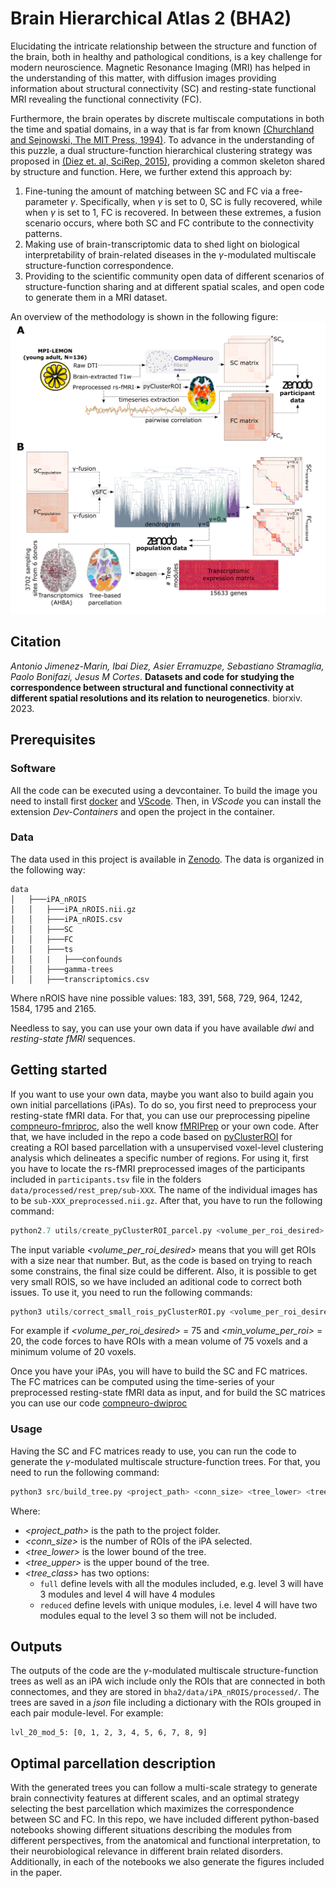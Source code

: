 # Brain Hierarchical Atlas 2 (BHA2)

Elucidating the intricate relationship between the structure and function of the brain, both in healthy and pathological conditions, is a key challenge for modern neuroscience. Magnetic Resonance Imaging (MRI) has helped in the understanding of this matter, with diffusion images providing information about structural connectivity (SC)
and resting-state functional MRI revealing the functional connectivity (FC).

Furthermore, the brain operates by discrete multiscale computations in both the time and spatial domains, in a way that is far from known [(Churchland and Sejnowski, The MIT Press, 1994)](https://mitpress.mit.edu/9780262531207/the-computational-brain/). To advance in the understanding of this puzzle, a dual structure-function hierarchical clustering strategy was proposed in [(Diez et. al, SciRep, 2015)](https://www.nature.com/articles/srep10532), providing a common skeleton shared by structure and function. Here, we further extend this approach by:
1. Fine-tuning the amount of matching between SC and FC via a free-parameter $\gamma$. Specifically, when $\gamma$ is set to 0, SC is fully recovered, while when $\gamma$ is set to 1, FC is recovered. In between these extremes, a fusion scenario occurs, where both SC and FC contribute to the connectivity patterns.
2. Making use of brain-transcriptomic data to shed light on biological interpretability of brain-related diseases in the $\gamma$-modulated multiscale structure-function correspondence.
3. Providing to the scientific community open data of different scenarios of structure-function sharing and at different spatial scales, and open code to generate them in a MRI dataset.

An overview of the methodology is shown in the following figure:
![methods](docs/methods_overview.png)

## Citation
*Antonio Jimenez-Marin, Ibai Diez, Asier Erramuzpe, Sebastiano Stramaglia, Paolo Bonifazi, Jesus M Cortes*. **Datasets and code for studying the correspondence between structural and functional connectivity at different spatial resolutions and its relation to neurogenetics**. biorxiv. 2023.

## Prerequisites
### Software
All the code can be executed using a devcontainer. To build the image you need to install first [docker](https://docs.docker.com/engine/install/) and [VScode](https://code.visualstudio.com/download). Then, in *VScode* you can install the extension *Dev-Containers* and open the project in the container.

### Data
The data used in this project is available in [Zenodo](https://zenodo.org/record/8158914). The data is organized in the following way:
```
data
│   ├───iPA_nROIS
│   │   ├───iPA_nROIS.nii.gz
│   │   ├───iPA_nROIS.csv
│   │   ├───SC
│   │   ├───FC
│   │   ├───ts
│   │   |   ├───confounds
│   │   ├───gamma-trees
│   │   ├───transcriptomics.csv
```
Where nROIS have nine possible values: 183, 391, 568, 729, 964, 1242, 1584, 1795 and 2165.

Needless to say, you can use your own data if you have available *dwi* and *resting-state fMRI* sequences.

## Getting started
If you want to use your own data, maybe you want also to build again you own initial parcellations (iPAs). To do so, you first need to preprocess your resting-state fMRI data. For that, you can use our preprocessing pipeline [compneuro-fmriproc](https://github.com/ajimenezmarin/compneuro-fmriproc), also the well know [fMRIPrep](https://fmriprep.org/en/stable/) or your own code. After that, we have included in the repo a code based on [pyClusterROI](https://ccraddock.github.io/cluster_roi/) for creating a ROI based parcellation with a unsupervised voxel-level clustering analysis which delineates a specific number of regions. For using it, first you have to locate the rs-fMRI preprocessed images of the participants included in `participants.tsv` file in the folders `data/processed/rest_prep/sub-XXX`. The name of the individual images has to be `sub-XXX_preprocessed.nii.gz`. After that, you have to run the following command:

```python
python2.7 utils/create_pyClusterROI_parcel.py <volume_per_roi_desired>
```
The input variable *<volume_per_roi_desired>* means that you will get ROIs with a size near that number. But, as the code is based on trying to reach some constrains, the final size could be different. Also, it is possible to get very small ROIS, so we have included an aditional code to correct both issues. To use it, you need to run the following commands:

```python
python3 utils/correct_small_rois_pyClusterROI.py <volume_per_roi_desired> <min_volume_per_roi>
```
For example if *<volume_per_roi_desired>* = 75 and *<min_volume_per_roi>* = 20, the code forces to have ROIs with a mean volume of 75 voxels and a minimum volume of 20 voxels.

Once you have your iPAs, you will have to build the SC and FC matrices. The FC matrices can be computed using the time-series of your preprocessed resting-state fMRI data as input, and for build the SC matrices you can use our code [compneuro-dwiproc](https://github.com/ajimenezmarin/compneuro-dwiproc)

### Usage
Having the SC and FC matrices ready to use, you can run the code to generate the $\gamma$-modulated multiscale structure-function trees. For that, you need to run the following command:

```python
python3 src/build_tree.py <project_path> <conn_size> <tree_lower> <tree_upper> <tree_class>
```
Where:
* *<project_path>* is the path to the project folder.
* *<conn_size>* is the number of ROIs of the iPA selected.
* *<tree_lower>* is the lower bound of the tree.
* *<tree_upper>* is the upper bound of the tree.
* *<tree_class>* has two options:
    - `full` define levels with all the modules included, e.g. level 3 will have 3 modules and level 4 will have 4 modules
    - `reduced` define levels with unique modules, i.e. level 4 will have two modules equal to the level 3 so them will not be included.

## Outputs
The outputs of the code are the $\gamma$-modulated multiscale structure-function trees as well as an iPA wich include only the ROIs that are connected in both connectomes, and they are stored in `bha2/data/iPA_nROIS/processed/`. The trees are saved in a *json* file including a dictionary with the ROIs grouped in each pair module-level. For example:

```
lvl_20_mod_5: [0, 1, 2, 3, 4, 5, 6, 7, 8, 9]
```

## Optimal parcellation description
With the generated trees you can follow a multi-scale strategy to generate brain connectivity features at different scales, and an optimal strategy selecting the best parcellation which maximizes the correspondence between SC and FC. In this repo, we have included different python-based notebooks showing different situations describing the modules from different perspectives, from the anatomical and functional interpretation, to their neurobiological relevance in different brain related disorders. Additionally, in each of the notebooks we also generate the figures included in the paper.
